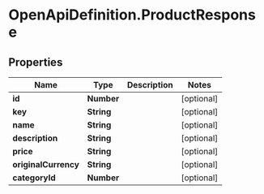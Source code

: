 # OpenApiDefinition.ProductResponse

## Properties
Name | Type | Description | Notes
------------ | ------------- | ------------- | -------------
**id** | **Number** |  | [optional] 
**key** | **String** |  | [optional] 
**name** | **String** |  | [optional] 
**description** | **String** |  | [optional] 
**price** | **String** |  | [optional] 
**originalCurrency** | **String** |  | [optional] 
**categoryId** | **Number** |  | [optional] 


